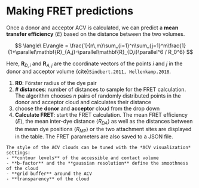 # Making FRET predictions

Once a donor and acceptor ACV is calculated, we can predict a **mean transfer efficiency** $\langle E\rangle$ based on the distance between the two volumes.

$$ \langle\ E\rangle = \frac{1}{n\,m}\sum_{i=1}^n\sum_{j=1}^m\frac{1}{1+\parallel\mathbf{R}_{A,j}-\parallel\mathbf{R}_{D,i}\parallel^6 / R_0^6} $$

Here, $\mathbf{R}_{D,i}$ and $\mathbf{R}_{A,j}$ are the coordinate vectors of the points $i$ and $j$ in the donor and acceptor volume {cite}`Sindbert.2011, Hellenkamp.2018`.

1. **R0**: Förster radius of the dye pair
2. **# distances**: number of distances to sample for the FRET calculation. The algorithm chooses *n* pairs of randomly distributed points in the donor and acceptor cloud and calculates their distance
3. choose the **donor** and **acceptor** cloud from the drop down
4. **Calculate FRET**: start the FRET calculation. The mean FRET efficiency $\langle E\rangle$, the mean inter-dye distance $\langle R_{DA}\rangle$ as well as the distances between the mean dye positions $\langle R_{MP}\rangle$ or the two attachment sites are displayed in the table. The FRET parameters are also saved to a JSON file.

```{note}  
The style of the ACV clouds can be tuned with the *ACV visualization* settings:
- **contour levels** of the accessible and contact volume
- **b-factor** and the **gaussian resolution** define the smoothness of the cloud
- **grid buffer** around the ACV
- **transparency** of the cloud
```
